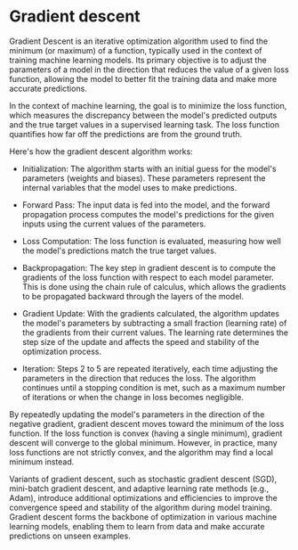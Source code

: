 # Gradient descent

Gradient Descent is an iterative optimization algorithm used to find the minimum (or maximum) of a function, typically used in the context of training machine learning models. Its primary objective is to adjust the parameters of a model in the direction that reduces the value of a given loss function, allowing the model to better fit the training data and make more accurate predictions.

In the context of machine learning, the goal is to minimize the loss function, which measures the discrepancy between the model's predicted outputs and the true target values in a supervised learning task. The loss function quantifies how far off the predictions are from the ground truth.

Here's how the gradient descent algorithm works:

* Initialization: The algorithm starts with an initial guess for the model's parameters (weights and biases). These parameters represent the internal variables that the model uses to make predictions.

* Forward Pass: The input data is fed into the model, and the forward propagation process computes the model's predictions for the given inputs using the current values of the parameters.

* Loss Computation: The loss function is evaluated, measuring how well the model's predictions match the true target values.

* Backpropagation: The key step in gradient descent is to compute the gradients of the loss function with respect to each model parameter. This is done using the chain rule of calculus, which allows the gradients to be propagated backward through the layers of the model.

* Gradient Update: With the gradients calculated, the algorithm updates the model's parameters by subtracting a small fraction (learning rate) of the gradients from their current values. The learning rate determines the step size of the update and affects the speed and stability of the optimization process.

* Iteration: Steps 2 to 5 are repeated iteratively, each time adjusting the parameters in the direction that reduces the loss. The algorithm continues until a stopping condition is met, such as a maximum number of iterations or when the change in loss becomes negligible.

By repeatedly updating the model's parameters in the direction of the negative gradient, gradient descent moves toward the minimum of the loss function. If the loss function is convex (having a single minimum), gradient descent will converge to the global minimum. However, in practice, many loss functions are not strictly convex, and the algorithm may find a local minimum instead.

Variants of gradient descent, such as stochastic gradient descent (SGD), mini-batch gradient descent, and adaptive learning rate methods (e.g., Adam), introduce additional optimizations and efficiencies to improve the convergence speed and stability of the algorithm during model training. Gradient descent forms the backbone of optimization in various machine learning models, enabling them to learn from data and make accurate predictions on unseen examples.